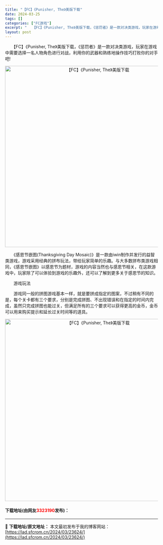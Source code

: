 ```yaml
---
title: "【FC】《Punisher, The》美版下载"
date: 2024-03-25
tags: []
categories: ["FC游戏"]
excerpt: "　　【FC】《Punisher, The》美版下载，《惩罚者》是一款对决类游戏，玩家在游戏中需要选择一名人物角色进行对战，利用你的武器和熟练地操作技巧打败你的对手吧! 　　《感恩节嵌图(Thanksgiving Day Mosaic)》是一款由iwin制作并发行的益智类游戏，游戏采用经典的拼布玩法，&hellip;"
layout: post
---
```


 <p>　　【FC】《Punisher, The》美版下载，《惩罚者》是一款对决类游戏，玩家在游戏中需要选择一名人物角色进行对战，利用你的武器和熟练地操作技巧打败你的对手吧!</p> <p align="center"><img align="" border="0" src="https://lad.sfcrom.cn/wp-content/uploads/2024/03/20240325_6601984598fb8.png" width="596" alt="【FC】《Punisher, The》美版下载" /></p> <p>　　《感恩节嵌图(Thanksgiving Day Mosaic)》是一款由iwin制作并发行的益智类游戏，游戏采用经典的拼布玩法，带给玩家简单的乐趣。与大多数拼布类游戏相同，《感恩节嵌图》以感恩节为题材，游戏的内容当然也与感恩节相关，在这款游戏中，玩家除了可以体验到游戏的乐趣外，还可以了解到更多关于感恩节的知识。</p> <p>　　游戏玩法</p> <p>　　游戏同一般的拼图游戏基本一样，就是要拼成指定的图案，不过稍有不同的是，每个关卡都有三个要求，分别是完成拼图、不出现错误和在指定的时间内完成，虽然只完成拼图也能过关，但满足所有的三个要求可以获得更高的金币，金币可以用来购买提示和延长过关时间等的道具。</p> <p align="center"><img align="" border="0" src="https://lad.sfcrom.cn/wp-content/uploads/2024/03/20240325_660198474229c.png" width="599" alt="【FC】《Punisher, The》美版下载" /></p> <p><h4>下载地址(由网友<font color="red">3323190</font>发布)：</h4></p> 

---
📖 **下载地址/原文地址：** 本文最初发布于我的博客网站：[https://lad.sfcrom.cn/2024/03/23624/](https://lad.sfcrom.cn/2024/03/23624/)
